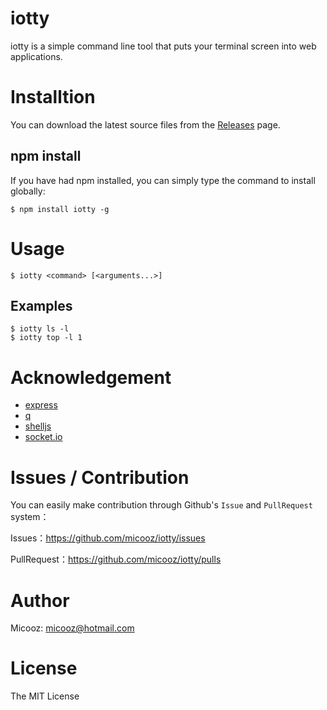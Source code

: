 # iotty

iotty is a simple command line tool that puts your terminal screen into web applications.

# Installtion

You can download the latest source files from the [Releases](https://github.com/micooz/iotty/releases) page.

## npm install

If you have had npm installed, you can simply type the command to install globally:

    $ npm install iotty -g

# Usage

    $ iotty <command> [<arguments...>]

## Examples

    $ iotty ls -l
    $ iotty top -l 1

# Acknowledgement

* [express](https://github.com/strongloop/express)
* [q](https://github.com/kriskowal/q)
* [shelljs](http://github.com/arturadib/shelljs)
* [socket.io](https://github.com/Automattic/socket.io)

# Issues / Contribution

You can easily make contribution through Github's `Issue` and `PullRequest`
system：

Issues：https://github.com/micooz/iotty/issues

PullRequest：https://github.com/micooz/iotty/pulls

# Author

Micooz: micooz@hotmail.com

# License

The MIT License